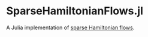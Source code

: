# SparseHamiltonianFlows.jl

A Julia implementation of [sparse Hamiltonian flows](https://arxiv.org/abs/2203.05723).
